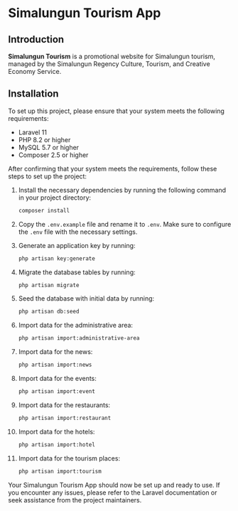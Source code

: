 # Simalungun Tourism App

## Introduction

**Simalungun Tourism** is a promotional website for Simalungun tourism, managed by the Simalungun Regency Culture, Tourism, and Creative Economy Service.

## Installation

To set up this project, please ensure that your system meets the following requirements:

- Laravel 11
- PHP 8.2 or higher
- MySQL 5.7 or higher
- Composer 2.5 or higher

After confirming that your system meets the requirements, follow these steps to set up the project:

1. Install the necessary dependencies by running the following command in your project directory:

    ```bash
    composer install
    ```

2. Copy the `.env.example` file and rename it to `.env`. Make sure to configure the `.env` file with the necessary settings.

3. Generate an application key by running:

    ```bash
    php artisan key:generate
    ```

4. Migrate the database tables by running:

    ```bash
    php artisan migrate
    ```

5. Seed the database with initial data by running:

    ```bash
    php artisan db:seed
    ```

6. Import data for the administrative area:

    ```bash
    php artisan import:administrative-area
    ```

7. Import data for the news:

    ```bash
    php artisan import:news
    ```

8. Import data for the events:

    ```bash
    php artisan import:event
    ```

9. Import data for the restaurants:

    ```bash
    php artisan import:restaurant
    ```

10. Import data for the hotels:

    ```bash
    php artisan import:hotel
    ```

11. Import data for the tourism places:

    ```bash
    php artisan import:tourism
    ```

Your Simalungun Tourism App should now be set up and ready to use. If you encounter any issues, please refer to the Laravel documentation or seek assistance from the project maintainers.
